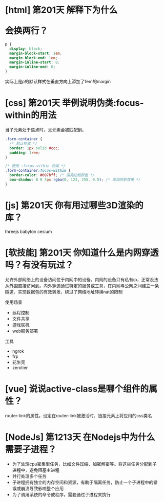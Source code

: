 # [html] 第201天 解释下为什么<p> </p>会换两行？

```css
p {
  display: block;
  margin-block-start: 1em;
  margin-block-end: 1em;
  margin-inline-start: 0;
  margin-inline-end: 0;
}
```

实际上是p的默认样式在垂直方向上添加了1em的margin

# [css] 第201天 举例说明伪类:focus-within的用法

当子元素处于焦点时，父元素会被匹配到。

```css
.form-container {
  /* 默认样式 */
  border: 1px solid #ccc;
  padding: 1rem;
}

/* 使用 :focus-within 伪类 */
.form-container:focus-within {
  border-color: #007bff; /* 高亮边框颜色 */
  box-shadow: 0 0 5px rgba(0, 123, 255, 0.5); /* 添加阴影效果 */
}

```

# [js] 第201天 你有用过哪些3D渲染的库？

threejs babylon cesium

# [软技能] 第201天 你知道什么是内网穿透吗？有没有玩过？

允许外部网络上的设备访问位于内网中的设备。内网的设备只有私有ip，正常没法从外围直接访问到。内外穿透通过特定的服务或工具，在内网与公网之间建立一条隧道，实现数据包的有效转发，绕过了网络地址转换nat的限制

使用场景
- 远程控制
- 文件共享
- 游戏联机
- web服务部署

工具
- ngrok
- frp
- 花生壳
- zerotier

# [vue] 说说active-class是哪个组件的属性？

router-link的属性。设定在router-link被激活时，链接元素上将应用的css类名

# [NodeJs] 第1213天 在Nodejs中为什么需要子进程？

- 为了处理cpu密集型任务，比如文件压缩、加密解密等。将这些任务分配到子进程中，避免阻塞主进程
- 并行处理多个任务
- 子进程拥有独立的内存空间和资源，有助于隔离任务，防止一个子进程中的错误或崩溃导致影响整个应用
- 为了调用系统的命令或程序，需要通过子进程来执行
